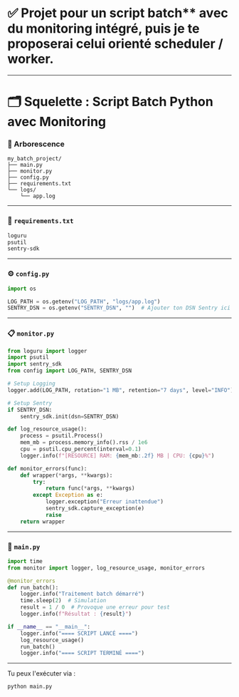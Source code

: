 # ✅ Projet pour un script batch** avec du monitoring intégré, puis je te proposerai celui orienté **scheduler / worker**.

---

# 🗂️ Squelette : Script Batch Python avec Monitoring

### 📁 Arborescence

```
my_batch_project/
├── main.py
├── monitor.py
├── config.py
├── requirements.txt
└── logs/
    └── app.log
```

---

### 📄 `requirements.txt`

```txt
loguru
psutil
sentry-sdk
```

---

### ⚙️ `config.py`

```python
import os

LOG_PATH = os.getenv("LOG_PATH", "logs/app.log")
SENTRY_DSN = os.getenv("SENTRY_DSN", "")  # Ajouter ton DSN Sentry ici
```

---

### 📋 `monitor.py`

```python
from loguru import logger
import psutil
import sentry_sdk
from config import LOG_PATH, SENTRY_DSN

# Setup Logging
logger.add(LOG_PATH, rotation="1 MB", retention="7 days", level="INFO")

# Setup Sentry
if SENTRY_DSN:
    sentry_sdk.init(dsn=SENTRY_DSN)

def log_resource_usage():
    process = psutil.Process()
    mem_mb = process.memory_info().rss / 1e6
    cpu = psutil.cpu_percent(interval=0.1)
    logger.info(f"[RESOURCE] RAM: {mem_mb:.2f} MB | CPU: {cpu}%")

def monitor_errors(func):
    def wrapper(*args, **kwargs):
        try:
            return func(*args, **kwargs)
        except Exception as e:
            logger.exception("Erreur inattendue")
            sentry_sdk.capture_exception(e)
            raise
    return wrapper
```

---

### 🧠 `main.py`

```python
import time
from monitor import logger, log_resource_usage, monitor_errors

@monitor_errors
def run_batch():
    logger.info("Traitement batch démarré")
    time.sleep(2)  # Simulation
    result = 1 / 0  # Provoque une erreur pour test
    logger.info(f"Résultat : {result}")

if __name__ == "__main__":
    logger.info("==== SCRIPT LANCÉ ====")
    log_resource_usage()
    run_batch()
    logger.info("==== SCRIPT TERMINÉ ====")
```

---

Tu peux l'exécuter via :  
```bash
python main.py
```